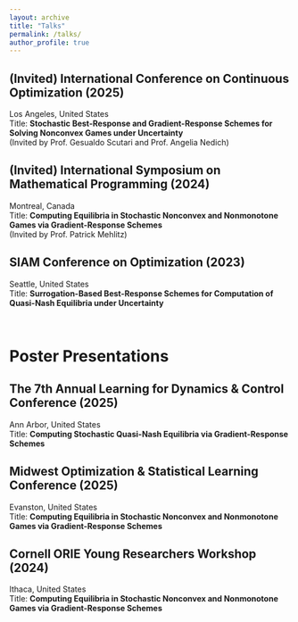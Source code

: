 ```yaml
---
layout: archive
title: "Talks"
permalink: /talks/
author_profile: true
---
```


## (Invited) International Conference on Continuous Optimization (2025)
Los Angeles, United States  
Title: **Stochastic Best-Response and Gradient-Response Schemes for Solving Nonconvex Games under Uncertainty**  
(Invited by Prof. Gesualdo Scutari and Prof. Angelia Nedich)

## (Invited) International Symposium on Mathematical Programming (2024)
Montreal, Canada  
Title: **Computing Equilibria in Stochastic Nonconvex and Nonmonotone Games via Gradient-Response Schemes**  
(Invited by Prof. Patrick Mehlitz)

## SIAM Conference on Optimization (2023)
Seattle, United States  
Title: **Surrogation-Based Best-Response Schemes for Computation of Quasi-Nash Equilibria under Uncertainty**

<br>

Poster Presentations
======

## The 7th Annual Learning for Dynamics & Control Conference (2025)
Ann Arbor, United States  
Title: **Computing Stochastic Quasi-Nash Equilibria via Gradient-Response Schemes**

## Midwest Optimization & Statistical Learning Conference (2025)
Evanston, United States  
Title: **Computing Equilibria in Stochastic Nonconvex and Nonmonotone Games via Gradient-Response Schemes**

## Cornell ORIE Young Researchers Workshop (2024)
Ithaca, United States  
Title: **Computing Equilibria in Stochastic Nonconvex and Nonmonotone Games via Gradient-Response Schemes**
